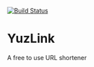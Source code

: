 [![Build Status](https://travis-ci.org/yoazmenda/YuzLink.svg?branch=master)](https://travis-ci.org/yoazmenda/yuzlink)

# YuzLink
A free to use URL shortener
